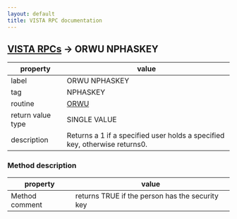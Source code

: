 ```yaml
---
layout: default
title: VISTA RPC documentation
---
```




## [VISTA RPCs](TableOfContent.md) &#8594; ORWU NPHASKEY 

 property | value 
--- | --- 
 label | ORWU NPHASKEY
 tag | NPHASKEY
 routine | [ORWU](http://code.osehra.org/dox/Routine_ORWU_source.html)
 return value type | SINGLE VALUE
 description | Returns a 1 if a specified user holds a specified key, otherwise returns0.


### Method description

 property | value 
--- | --- 
 Method comment | returns TRUE if the person has the security key